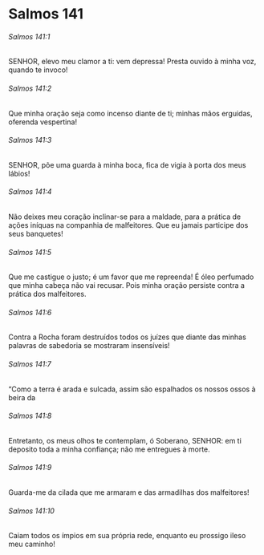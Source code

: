 # Salmos 141

###### Salmos 141:1

SENHOR, elevo meu clamor a ti: vem depressa! Presta ouvido à minha voz, quando te invoco!

###### Salmos 141:2

Que minha oração seja como incenso diante de ti; minhas mãos erguidas, oferenda vespertina!

###### Salmos 141:3

SENHOR, põe uma guarda à minha boca, fica de vigia à porta dos meus lábios!

###### Salmos 141:4

Não deixes meu coração inclinar-se para a maldade, para a prática de ações iníquas na companhia de malfeitores. Que eu jamais participe dos seus banquetes!

###### Salmos 141:5

Que me castigue o justo; é um favor que me repreenda! É óleo perfumado que minha cabeça não vai recusar. Pois minha oração persiste contra a prática dos malfeitores.

###### Salmos 141:6

Contra a Rocha foram destruídos todos os juízes que diante das minhas palavras de sabedoria se mostraram insensíveis!

###### Salmos 141:7

“Como a terra é arada e sulcada, assim são espalhados os nossos ossos à beira da

###### Salmos 141:8

Entretanto, os meus olhos te contemplam, ó Soberano, SENHOR: em ti deposito toda a minha confiança; não me entregues à morte.

###### Salmos 141:9

Guarda-me da cilada que me armaram e das armadilhas dos malfeitores!

###### Salmos 141:10

Caiam todos os ímpios em sua própria rede, enquanto eu prossigo ileso meu caminho!

